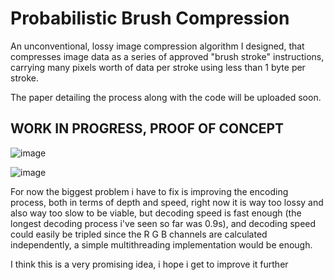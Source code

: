 # Probabilistic Brush Compression

An unconventional, lossy image compression algorithm I designed, that compresses image data as a series of approved "brush stroke" instructions, carrying many pixels worth of data per stroke using less than 1 byte per stroke.

The paper detailing the process along with the code will be uploaded soon.

## WORK IN PROGRESS, PROOF OF CONCEPT

![image](https://github.com/EgeEken/PBC/assets/96302110/89d18020-ddb4-4add-9312-8d755bf3ec69)

![image](https://github.com/EgeEken/PBC/assets/96302110/6f1b87ac-6bf3-4e7c-b4cf-17a01bf3ae0a)


For now the biggest problem i have to fix is improving the encoding process, both in terms of depth and speed, right now it is way too lossy and also way too slow to be viable, but decoding speed is fast enough (the longest decoding process i've seen so far was 0.9s), and decoding speed could easily be tripled since the R G B channels are calculated independently, a simple multithreading implementation would be enough.

I think this is a very promising idea, i hope i get to improve it further
